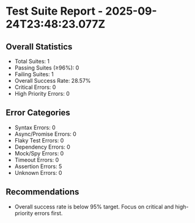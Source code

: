 # Test Suite Report - 2025-09-24T23:48:23.077Z

## Overall Statistics
- Total Suites: 1
- Passing Suites (≥96%): 0
- Failing Suites: 1
- Overall Success Rate: 28.57%
- Critical Errors: 0
- High Priority Errors: 0

## Error Categories
- Syntax Errors: 0
- Async/Promise Errors: 0
- Flaky Test Errors: 0
- Dependency Errors: 0
- Mock/Spy Errors: 0
- Timeout Errors: 0
- Assertion Errors: 5
- Unknown Errors: 0

## Recommendations
- Overall success rate is below 95% target. Focus on critical and high-priority errors first.